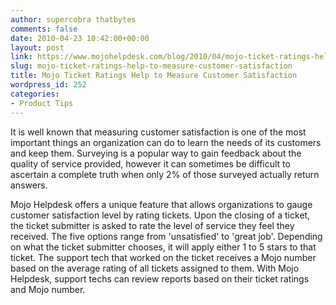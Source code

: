 ```yaml
---
author: supercobra thatbytes
comments: false
date: 2010-04-23 10:42:00+00:00
layout: post
link: https://www.mojohelpdesk.com/blog/2010/04/mojo-ticket-ratings-help-to-measure-customer-satisfaction/
slug: mojo-ticket-ratings-help-to-measure-customer-satisfaction
title: Mojo Ticket Ratings Help to Measure Customer Satisfaction
wordpress_id: 252
categories:
- Product Tips
---
```


It is well known that measuring customer satisfaction is one of the most important things an organization can do to learn the needs of its customers and keep them.   Surveying is a popular way to gain feedback about the quality of service provided, however it can sometimes be difficult to ascertain a complete truth when only 2% of those surveyed actually return answers.  
  
Mojo Helpdesk offers a unique feature that allows organizations to gauge customer satisfaction level by rating tickets.  Upon the closing of a ticket, the ticket submitter is asked to rate the level of service they feel they received. The five options range from 'unsatisfied' to 'great job'. Depending on what the ticket submitter chooses, it will apply either 1 to 5 stars to that ticket.  The support tech that worked on the ticket receives a Mojo number based on the average rating of all tickets assigned to them.  With Mojo Helpdesk, support techs can review reports based on their ticket ratings and Mojo number.  
  
  
  
  
  
  
  
  
  

